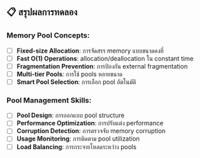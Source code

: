 
## 📋 สรุปผลการทดลอง

### Memory Pool Concepts:
- [ ] **Fixed-size Allocation**: การจัดสรร memory แบบขนาดคงที่
- [ ] **Fast O(1) Operations**: allocation/deallocation ใน constant time
- [ ] **Fragmentation Prevention**: การป้องกัน external fragmentation
- [ ] **Multi-tier Pools**: การใช้ pools หลายขนาด
- [ ] **Smart Pool Selection**: การเลือก pool อัตโนมัติ

### Pool Management Skills:
- [ ] **Pool Design**: การออกแบบ pool structure
- [ ] **Performance Optimization**: การปรับแต่ง performance
- [ ] **Corruption Detection**: การตรวจจับ memory corruption
- [ ] **Usage Monitoring**: การติดตาม pool utilization
- [ ] **Load Balancing**: การกระจายโหลดระหว่าง pools